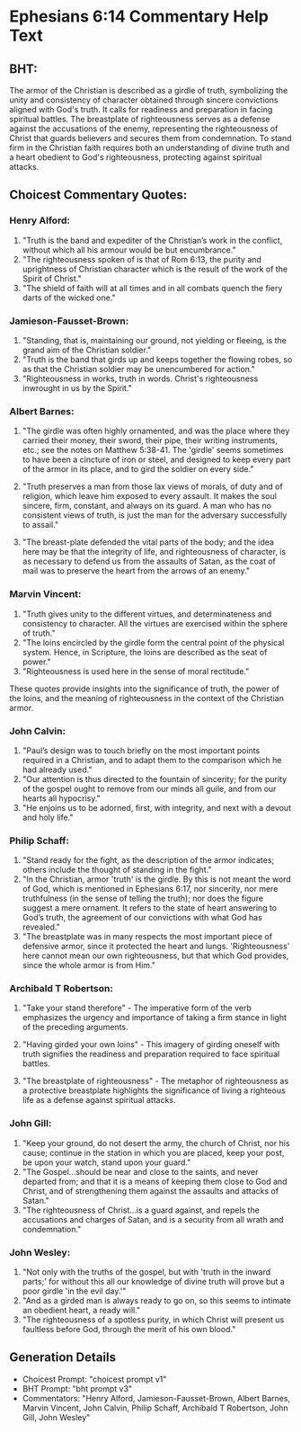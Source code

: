 # Ephesians 6:14 Commentary Help Text

## BHT:
The armor of the Christian is described as a girdle of truth, symbolizing the unity and consistency of character obtained through sincere convictions aligned with God's truth. It calls for readiness and preparation in facing spiritual battles. The breastplate of righteousness serves as a defense against the accusations of the enemy, representing the righteousness of Christ that guards believers and secures them from condemnation. To stand firm in the Christian faith requires both an understanding of divine truth and a heart obedient to God's righteousness, protecting against spiritual attacks.

## Choicest Commentary Quotes:
### Henry Alford:
1. "Truth is the band and expediter of the Christian’s work in the conflict, without which all his armour would be but encumbrance."
2. "The righteousness spoken of is that of Rom 6:13, the purity and uprightness of Christian character which is the result of the work of the Spirit of Christ."
3. "The shield of faith will at all times and in all combats quench the fiery darts of the wicked one."

### Jamieson-Fausset-Brown:
1. "Standing, that is, maintaining our ground, not yielding or fleeing, is the grand aim of the Christian soldier."
2. "Truth is the band that girds up and keeps together the flowing robes, so as that the Christian soldier may be unencumbered for action."
3. "Righteousness in works, truth in words. Christ's righteousness inwrought in us by the Spirit."

### Albert Barnes:
1. "The girdle was often highly ornamented, and was the place where they carried their money, their sword, their pipe, their writing instruments, etc.; see the notes on Matthew 5:38-41. The 'girdle' seems sometimes to have been a cincture of iron or steel, and designed to keep every part of the armor in its place, and to gird the soldier on every side." 

2. "Truth preserves a man from those lax views of morals, of duty and of religion, which leave him exposed to every assault. It makes the soul sincere, firm, constant, and always on its guard. A man who has no consistent views of truth, is just the man for the adversary successfully to assail."

3. "The breast-plate defended the vital parts of the body; and the idea here may be that the integrity of life, and righteousness of character, is as necessary to defend us from the assaults of Satan, as the coat of mail was to preserve the heart from the arrows of an enemy."

### Marvin Vincent:
1. "Truth gives unity to the different virtues, and determinateness and consistency to character. All the virtues are exercised within the sphere of truth."
2. "The loins encircled by the girdle form the central point of the physical system. Hence, in Scripture, the loins are described as the seat of power."
3. "Righteousness is used here in the sense of moral rectitude."

These quotes provide insights into the significance of truth, the power of the loins, and the meaning of righteousness in the context of the Christian armor.

### John Calvin:
1. "Paul’s design was to touch briefly on the most important points required in a Christian, and to adapt them to the comparison which he had already used."
2. "Our attention is thus directed to the fountain of sincerity; for the purity of the gospel ought to remove from our minds all guile, and from our hearts all hypocrisy."
3. "He enjoins us to be adorned, first, with integrity, and next with a devout and holy life."

### Philip Schaff:
1. "Stand ready for the fight, as the description of the armor indicates; others include the thought of standing in the fight." 
2. "In the Christian, armor 'truth' is the girdle. By this is not meant the word of God, which is mentioned in Ephesians 6:17, nor sincerity, nor mere truthfulness (in the sense of telling the truth); nor does the figure suggest a mere ornament. It refers to the state of heart answering to God’s truth, the agreement of our convictions with what God has revealed."
3. "The breastplate was in many respects the most important piece of defensive armor, since it protected the heart and lungs. 'Righteousness' here cannot mean our own righteousness, but that which God provides, since the whole armor is from Him."

### Archibald T Robertson:
1. "Take your stand therefore" - The imperative form of the verb emphasizes the urgency and importance of taking a firm stance in light of the preceding arguments.

2. "Having girded your own loins" - This imagery of girding oneself with truth signifies the readiness and preparation required to face spiritual battles.

3. "The breastplate of righteousness" - The metaphor of righteousness as a protective breastplate highlights the significance of living a righteous life as a defense against spiritual attacks.

### John Gill:
1. "Keep your ground, do not desert the army, the church of Christ, nor his cause; continue in the station in which you are placed, keep your post, be upon your watch, stand upon your guard."
2. "The Gospel...should be near and close to the saints, and never departed from; and that it is a means of keeping them close to God and Christ, and of strengthening them against the assaults and attacks of Satan."
3. "The righteousness of Christ...is a guard against, and repels the accusations and charges of Satan, and is a security from all wrath and condemnation."

### John Wesley:
1. "Not only with the truths of the gospel, but with 'truth in the inward parts;' for without this all our knowledge of divine truth will prove but a poor girdle 'in the evil day.'" 
2. "And as a girded man is always ready to go on, so this seems to intimate an obedient heart, a ready will."
3. "The righteousness of a spotless purity, in which Christ will present us faultless before God, through the merit of his own blood."


## Generation Details
- Choicest Prompt: "choicest prompt v1"
- BHT Prompt: "bht prompt v3"
- Commentators: "Henry Alford, Jamieson-Fausset-Brown, Albert Barnes, Marvin Vincent, John Calvin, Philip Schaff, Archibald T Robertson, John Gill, John Wesley"
